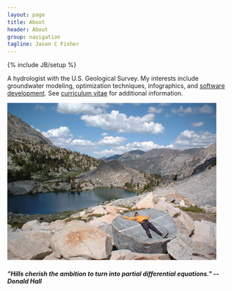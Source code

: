 ```yaml
---
layout: page
title: About
header: About
group: navigation
tagline: Jason C Fisher
---
```

{% include JB/setup %}

A hydrologist with the U.S. Geological Survey.
My interests include groundwater modeling, optimization techniques, infographics, and [software development](https://github.com/jfisher-usgs).
See [curriculum vitae](/cv.html) for additional information.

![center](/figs/tower.jpg)

##### "Hills cherish the ambition to turn into partial differential equations." --Donald Hall
